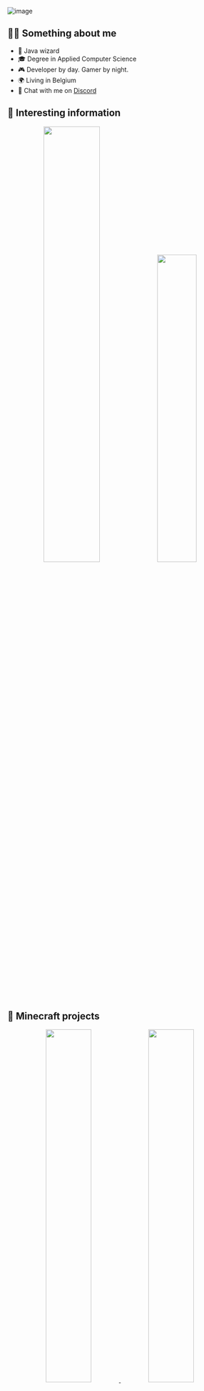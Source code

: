 
![image](https://user-images.githubusercontent.com/8937042/228059398-2a4d9f4b-7f35-48c1-afe2-ec262d816c05.png)

## 💁🏻 Something about me

- 🧙 Java wizard
- 🎓 Degree in Applied Computer Science
- 🎮 Developer by day. Gamer by night.
- 🌍 Living in Belgium
- 💬 Chat with me on [Discord](https://discord.gg/dNWfCajm2F)

## 🤔 Interesting information

<p align="center">
  <img src="https://streak-stats.demolab.com/?user=jorisguffens&theme=transparent&border=00000000&stroke=00000000&disable_animations=true" width="50%"  />
  <img src="https://github-readme-stats.vercel.app/api/top-langs/?username=jorisguffens&layout=compact&hide_progress=true&theme=transparent&hide_border=true&disable_animations=true" width="42%" />
</p>

## 🧊 Minecraft projects

<p align="center">
  <a href="https://github.com/jorisguffens/KingdomCraft">
    <img src="https://user-images.githubusercontent.com/8937042/228071376-2436708c-7ded-43e1-9e8b-d618ec27dfbe.png" width="45%"/>
  </a>
  <a href="https://github.com/GufliMC">
    <img src="https://user-images.githubusercontent.com/8937042/228071320-ae6f5aa9-1337-4fa6-aeb3-cfc471e46750.png" width="45%"/>
  </a>
</p>
